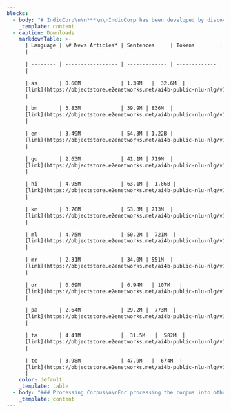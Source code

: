 ```yaml
---
blocks:
  - body: "# IndicCorp\n\n***\n\nIndicCorp has been developed by discovering and scraping thousands of web sources - primarily news, magazines and books, over a duration of several months.\n\nIndicCorp is one of the largest publicly-available corpora for Indian languages. It has also been used to train our released models which have obtained state-of-the-art performance on many tasks.\n\n### Corpus Format\n\nThe corpus is a single large text file containing one sentence per line. The\_[publicly released version](https://indicnlp.ai4bharat.org/corpora/#downloads)\_is randomly shuffled, untokenized and deduplicated.\n"
    _template: content
  - caption: Downloads
    markdownTable: >-
      | Language | \# News Articles* | Sentences     | Tokens        | Link    
      |

      | -------- | ----------------- | ------------- | ------------- | --------
      |

      | as       | 0.60M             | 1.39M   |  32.6M  |
      [link](https://objectstore.e2enetworks.net/ai4b-public-nlu-nlg/v1-indiccorp/as.txt)
      |

      | bn       | 3.83M             | 39.9M | 836M  |
      [link](https://objectstore.e2enetworks.net/ai4b-public-nlu-nlg/v1-indiccorp/bn.txt)
      |

      | en       | 3.49M             | 54.3M | 1.22B |
      [link](https://objectstore.e2enetworks.net/ai4b-public-nlu-nlg/v1-indiccorp/en.txt)
      |

      | gu       | 2.63M             | 41.1M | 719M  |
      [link](https://objectstore.e2enetworks.net/ai4b-public-nlu-nlg/v1-indiccorp/gu.txt)
      |

      | hi       | 4.95M             | 63.1M |  1.86B |
      [link](https://objectstore.e2enetworks.net/ai4b-public-nlu-nlg/v1-indiccorp/hi.txt)
      |

      | kn       | 3.76M             | 53.3M | 713M  |
      [link](https://objectstore.e2enetworks.net/ai4b-public-nlu-nlg/v1-indiccorp/kn.txt)
      |

      | ml       | 4.75M             | 50.2M |  721M  |
      [link](https://objectstore.e2enetworks.net/ai4b-public-nlu-nlg/v1-indiccorp/ml.txt)
      |

      | mr       | 2.31M             | 34.0M | 551M  |
      [link](https://objectstore.e2enetworks.net/ai4b-public-nlu-nlg/v1-indiccorp/mr.txt)
      |

      | or       | 0.69M             | 6.94M   | 107M   |
      [link](https://objectstore.e2enetworks.net/ai4b-public-nlu-nlg/v1-indiccorp/or.txt)
      |

      | pa       | 2.64M             | 29.2M |  773M  |
      [link](https://objectstore.e2enetworks.net/ai4b-public-nlu-nlg/v1-indiccorp/pa.txt)
      |

      | ta       | 4.41M             |  31.5M   |  582M  |
      [link](https://objectstore.e2enetworks.net/ai4b-public-nlu-nlg/v1-indiccorp/ta.txt)
      |

      | te       | 3.98M             | 47.9M   |  674M  |
      [link](https://objectstore.e2enetworks.net/ai4b-public-nlu-nlg/v1-indiccorp/te.txt)
      |
    color: default
    _template: table
  - body: "### Processing Corpus\n\nFor processing the corpus into other forms (tokenized, transliterated etc.), you can use the\_[indicnlp library](). As an example, the following code snippet can be used to tokenize the corpus:\n\nLanguage\n\n```\nfrom indicnlp.tokenize.indic_tokenize import trivial_tokenizefrom indicnlp.normalize.indic_normalize import IndicNormalizerFactory\nlang = 'kn'input_path = 'kn'output_path = 'kn.tok.txt'\nnormalizer_factory = IndicNormalizerFactory()normalizer = normalizer_factory.get_normalizer(lang)\ndef process_sent(sent):    normalized = normalizer.normalize(sent)    processed = ' '.join(trivial_tokenize(normalized, lang))    return processed\nwith open(input_path, 'r', encoding='utf-8') as in_fp,\\\t open(output_path, 'w', encoding='utf-8') as out_fp:    for line in in_fp.readlines():        sent = line.rstrip('\\n')        toksent = process_sent(sent)        out_fp.write(toksent)        out_fp.write('\\n')\n\n\n\n```\n\n### Citing\n\nIf you are using IndicCorp, please cite the following article:\n\nLanguage\n\n```\n@inproceedings{kakwani2020indicnlpsuite,    \n               title={{IndicNLPSuite: Monolingual Corpora, Evaluation Benchmarks and Pre-trained Multilingual Language Models for Indian Languages}},    \n               \n               \n               \n```\n\n### License\n\nIndicCorp\_is released under this licensing scheme:\n\n*   We do not own any of the text from which this data has been extracted.\n*   We license the actual packaging of this data under the\_[Creative Commons CC0 license (“no rights reserved”)](http://creativecommons.org/publicdomain/zero/1.0).\n*   To the extent possible under law,\_[AI4Bharat](https://ai4bharat.iitm.ac.in/corpora \"IndicCorp\")\_has waived all copyright and related or neighboring rights to\_Samanantar\n*   This work is published from: India.\n"
    _template: content
---
```


